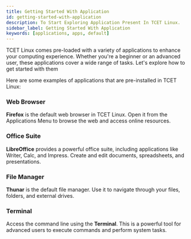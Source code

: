 ```yaml
---
title: Getting Started With Application
id: getting-started-with-application
description: To Start Exploring Application Present In TCET Linux.
sidebar_label: Getting Started With Application
keywords: [applications, apps, default]
---
```


TCET Linux comes pre-loaded with a variety of applications to enhance your computing experience. Whether you're a beginner or an advanced user, these applications cover a wide range of tasks. Let's explore how to get started with them

Here are some examples of applications that are pre-installed in TCET Linux:

### Web Browser

**Firefox** is the default web browser in TCET Linux. Open it from the Applications Menu to browse the web and access online resources.

### Office Suite

**LibreOffice** provides a powerful office suite, including applications like Writer, Calc, and Impress. Create and edit documents, spreadsheets, and presentations.

### File Manager

**Thunar** is the default file manager. Use it to navigate through your files, folders, and external drives.

### Terminal

Access the command line using the **Terminal**. This is a powerful tool for advanced users to execute commands and perform system tasks.